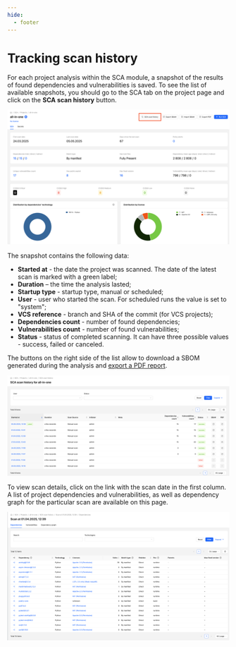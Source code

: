 ```yaml
---
hide:
  - footer
---
```


# Tracking scan history 

For each project analysis within the SCA module, a snapshot of the results of found dependencies and vulnerabilities is saved. To see the list of available snapshots, you should go to the SCA tab on the project page and click on the **SCA scan history** button.

![Scan history](/assets/img/sca_history_button_en.png)

The snapshot contains the following data:

- **Started at** - the date the project was scanned. The date of the latest scan is marked with a green label;
- **Duration** – the time the analysis lasted;
- **Startup type** - startup type, manual or scheduled;
- **User** - user who started the scan. For scheduled runs the value is set to "system";
- **VCS reference** - branch and SHA of the commit (for VCS projects);
- **Dependencies count** - number of found dependencies;
- **Vulnerabilities count** - number of found vulnerabilities;
- **Status** - status of completed scanning. It can have three possible values - success, failed or canceled.

The buttons on the right side of the list allow to download a SBOM generated during the analysis and [export a PDF report](/sca/export-results.en).

![Scan history page](/assets/img/sca_history_page_en.png)

To view scan details, click on the link with the scan date in the first column. A list of project dependencies and vulnerabilities, as well as dependency graph for the particular scan are available on this page.

![Scan history detail](/assets/img/sca_history_detail_en.png)
